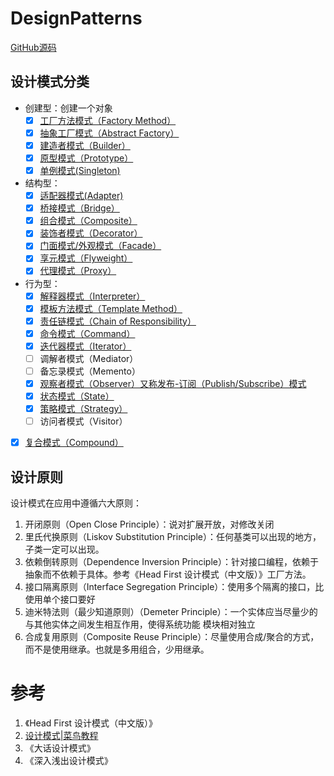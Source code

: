 # DesignPatterns

[GitHub源码](https://github.com/wangchunfan/DesignPatterns)


## 设计模式分类

- 创建型：创建一个对象
    - [X] [工厂方法模式（Factory Method）](/DesignPatterns-Factory)
    - [X] [抽象工厂模式（Abstract Factory）](/DesignPatterns-Factory)
    - [X] [建造者模式（Builder）](/DesignPatterns-Builder)
    - [X] [原型模式（Prototype）](/DesignPatterns-Prototype)
    - [X] [单例模式(Singleton) ](/DesignPatterns-Singleton)
- 结构型：
    - [X] [适配器模式(Adapter)](/DesignPatterns-Adapter)
    - [X] [桥接模式（Bridge）](/DesignPatterns-Bridge)
    - [X] [组合模式（Composite）](/DesignPatterns-Composite)
    - [X] [装饰者模式（Decorator）](/DesignPatterns-Decorator)
    - [X] [门面模式/外观模式（Facade）](/DesignPatterns-Facade)
    - [X] [享元模式（Flyweight）](/DesignPatterns-Flyweight)
    - [X] [代理模式（Proxy）](/DesignPatterns-Proxy)
- 行为型：
    - [X] [解释器模式（Interpreter）](/DesignPatterns-Interpreter)
    - [X] [模板方法模式（Template Method）](/DesignPatterns-TemplateMethod)
    - [X] [责任链模式（Chain of Responsibility）](/DesignPatterns-ChainOfResponsibility)
    - [X] [命令模式（Command）](/DesignPatterns-Command)
    - [X] [迭代器模式（Iterator）](/DesignPatterns-Iterator)
    - [ ] 调解者模式（Mediator）
    - [ ] 备忘录模式（Memento）
    - [X] [观察者模式（Observer）又称发布-订阅（Publish/Subscribe）模式](/DesignPatterns-Observer)
    - [X] [状态模式（State）](/DesignPatterns-State)
    - [X] [策略模式（Strategy）](/DesignPatterns-Strategy)
    - [ ] 访问者模式（Visitor）
-[X] [复合模式（Compound）](/DesignPatterns-Compound)
## 设计原则

设计模式在应用中遵循六大原则：

1. 开闭原则（Open Close Principle）：说对扩展开放，对修改关闭
2. 里氏代换原则（Liskov Substitution Principle）：任何基类可以出现的地方，子类一定可以出现。
3. 依赖倒转原则（Dependence Inversion Principle）：针对接口编程，依赖于抽象而不依赖于具体。参考《Head First 设计模式（中文版）》工厂方法。
4. 接口隔离原则（Interface Segregation Principle）：使用多个隔离的接口，比使用单个接口要好
5. 迪米特法则（最少知道原则）（Demeter Principle）：一个实体应当尽量少的与其他实体之间发生相互作用，使得系统功能 模块相对独立
6. 合成复用原则（Composite Reuse Principle）：尽量使用合成/聚合的方式，而不是使用继承。也就是多用组合，少用继承。

# 参考

1. 《Head First 设计模式（中文版）》
2. [设计模式|菜鸟教程](https://www.runoob.com/design-pattern/design-pattern-intro.html)
3. 《大话设计模式》
4. 《深入浅出设计模式》